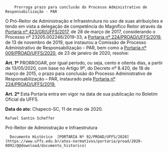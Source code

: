         Prorroga prazo para conclusão do Processo Administrativo de Responsabilização - PAR  

O Pró-Reitor de Administração e Infraestrutura no uso de suas atribuições e tendo em vista a delegação de competência do Magnífico Reitor através da [Portaria nº 423/GR/UFFS/2017](https://www.uffs.edu.br/atos-normativos/portaria/gr/2017-0423), de 28 de março de 2017, considerando o Processo nº 23205.002246/2019-33, a [Portaria nº 224/PROAD/UFFS/2019](https://www.uffs.edu.br/atos-normativos/portaria/proad/2019-0224), de 13 de novembro de 2019, que instaurou a Comissão de Processo Administrativo de Responsabilização – PAR, bem como a [Portaria nº 009/PROAD/UFFS/2020](https://www.uffs.edu.br/atos-normativos/portaria/proad/2020-0009), de 23 de janeiro de 2020, resolve:

 **Art. 1º** PRORROGAR, por igual período, ou seja, cento e oitenta dias, a partir de 13/05/2020, com base no Artigo 9º, do Decreto nº 8.420, de 18 de março de 2015, o prazo para conclusão do Processo Administrativo de Responsabilização – PAR, instaurado pela [Portaria nº 224/PROAD/UFFS/2019.](https://www.uffs.edu.br/atos-normativos/portaria/proad/2019-0224)

 **Art. 2º** Esta Portaria entra em vigor na data de sua publicação no Boletim Oficial da UFFS.

   **Data do ato:** Chapecó-SC, 11 de maio de 2020.   
 

    Rafael Santin Scheffer   
 Pró-Reitor de Administração e Infraestrutura 

      Documento Histórico  [PORTARIA Nº 92/PROAD/UFFS/2020](https://www.uffs.edu.br/atos-normativos/portaria/proad/2020-0092/@@download/documento_historico)     
      